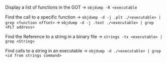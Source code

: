 Display a list of functions in the GOT -> `objdump -R <executable`
<!--SR:!2024-09-30,63,310-->

Find the call to a specific function -> `objdump -d -j .plt ./<executable> | grep <function offset>` -> `objdump -d -j .text ./<executable> | grep <PLT address>`
<!--SR:!2024-11-03,84,310-->

Find the Reference to a string in a binary file -> `strings -tx <executable> | grep <String>`
<!--SR:!2024-09-29,62,310-->

Find calls to a string in an executable -> `objdump -d ./<executable> | grep <id from strings command>`
<!--SR:!2024-09-24,59,310-->
